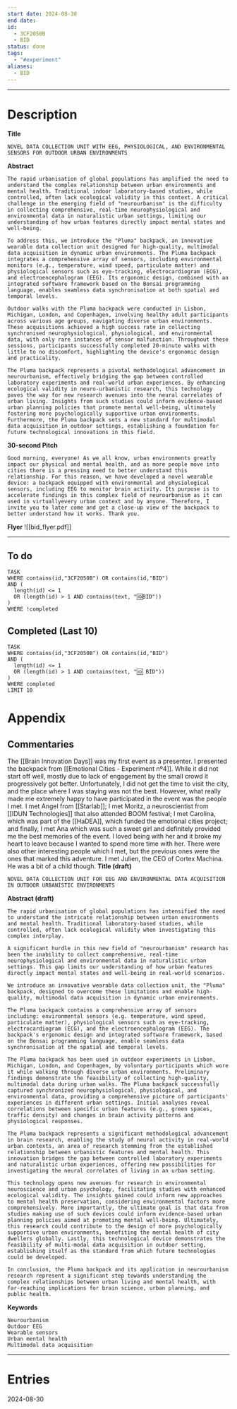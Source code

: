 ```yaml
---
start date: 2024-08-30
end date: 
id:
  - 3CF2050B
  - BID
status: done
tags:
  - "#experiment"
aliases:
  - BID
---
```

---
# Description
**Title**
```
NOVEL DATA COLLECTION UNIT WITH EEG, PHYSIOLOGICAL, AND ENVIRONMENTAL SENSORS FOR OUTDOOR URBAN ENVIRONMENTS
```

**Abstract**
```
The rapid urbanisation of global populations has amplified the need to understand the complex relationship between urban environments and mental health. Traditional indoor laboratory-based studies, while controlled, often lack ecological validity in this context. A critical challenge in the emerging field of "neurourbanism" is the difficulty in collecting comprehensive, real-time neurophysiological and environmental data in naturalistic urban settings, limiting our understanding of how urban features directly impact mental states and well-being.

To address this, we introduce the "Pluma" backpack, an innovative wearable data collection unit designed for high-quality, multimodal data acquisition in dynamic urban environments. The Pluma backpack integrates a comprehensive array of sensors, including environmental monitors (e.g., temperature, wind speed, particulate matter) and physiological sensors such as eye-tracking, electrocardiogram (ECG), and electroencephalogram (EEG). Its ergonomic design, combined with an integrated software framework based on the Bonsai programming language, enables seamless data synchronisation at both spatial and temporal levels.

Outdoor walks with the Pluma backpack were conducted in Lisbon, Michigan, London, and Copenhagen, involving healthy adult participants across various age groups, navigating diverse urban environments. These acquisitions achieved a high success rate in collecting synchronised neurophysiological, physiological, and environmental data, with only rare instances of sensor malfunction. Throughout these sessions, participants successfully completed 20-minute walks with little to no discomfort, highlighting the device's ergonomic design and practicality.

The Pluma backpack represents a pivotal methodological advancement in neurourbanism, effectively bridging the gap between controlled laboratory experiments and real-world urban experiences. By enhancing ecological validity in neuro-urbanistic research, this technology paves the way for new research avenues into the neural correlates of urban living. Insights from such studies could inform evidence-based urban planning policies that promote mental well-being, ultimately fostering more psychologically supportive urban environments. Furthermore, the Pluma backpack sets a new standard for multimodal data acquisition in outdoor settings, establishing a foundation for future technological innovations in this field.
```
**30-second Pitch**
```
Good morning, everyone! As we all know, urban environments greatly impact our physical and mental health, and as more people move into cities there is a pressing need to better understand this relationship. For this reason, we have developed a novel wearable device: a backpack equipped with environmental and physiological sensors, including EEG to monitor brain activity. Its purpose is to accelerate findings in this complex field of neurourbanism as it can used in virtuallyevery urban context and by anyone. Therefore, I invite you to later come and get a close-up view of the backpack to better understand how it works. Thank you.
```
**Flyer**
![[bid_flyer.pdf]]

---

## To do
```dataview
TASK
WHERE contains(id,"3CF2050B") OR contains(id,"BID") 
AND (
  length(id) <= 1 
  OR (length(id) > 1 AND contains(text, "🆔BID"))
)
WHERE !completed
```
## Completed (Last 10)
```dataview 
TASK
WHERE contains(id,"3CF2050B") OR contains(id,"BID") 
AND (
  length(id) <= 1 
  OR (length(id) > 1 AND contains(text, "🆔 BID"))
)
WHERE completed
LIMIT 10
```
# Appendix
## Commentaries
The [[Brain Innovation Days]] was my first event as a presenter. I presented the backpack from [[Emotional Cities - Experiment nº4]]. While it did not start off well, mostly due to lack of engagement by the small crowd it progressively got better. Unfortunately, I did not get the time to visit the city, and the place where I was staying was not the best. However, what really made me extremely happy to have participated in the event was the people I met. I met Angel from [[Starlab]]; I met Moritz, a neuroscientist from [[IDUN Technologies]] that also attended BOOM festival; I met Carolina, which was part of the [[HaDEA]], which funded the emotional cities project; and finally, I met Ana which was such a sweet girl and definitely provided me the best memories of the event. I loved being with her and it broke my heart to leave because I wanted to spend more time with her. There were also other interesting people which I met, but the previous ones were the ones that marked this adventure. I met Julien, the CEO of Cortex Machina. He was a bit of a child though.
**Title (draft)**
```
NOVEL DATA COLLECTION UNIT FOR EEG AND ENVIRONMENTAL DATA ACQUISITION IN OUTDOOR URBANISTIC ENVIRONMENTS
```

**Abstract (draft)**
```
The rapid urbanisation of global populations has intensified the need to understand the intricate relationship between urban environments and mental health. Traditional laboratory-based studies, while controlled, often lack ecological validity when investigating this complex interplay.

A significant hurdle in this new field of "neurourbanism" research has been the inability to collect comprehensive, real-time neurophysiological and environmental data in naturalistic urban settings. This gap limits our understanding of how urban features directly impact mental states and well-being in real-world scenarios.

We introduce an innovative wearable data collection unit, the "Pluma" backpack, designed to overcome these limitations and enable high-quality, multimodal data acquisition in dynamic urban environments.

The Pluma backpack contains a comprehensive array of sensors including: environmental sensors (e.g. temperature, wind speed, particulate matter), physiological sensors such as eye-tracking, electrocardiogram (ECG), and the electroencephalogram (EEG). The backpack's ergonomic design and integrated software framework, based on the Bonsai programming language, enable seamless data synchronisation at the spatial and temporal levels.

The Pluma backpack has been used in outdoor experiments in Lisbon, Michigan, London, and Copenhagen, by voluntary participants which wore it while walking through diverse urban environments. Preliminary findings demonstrate the feasibility of collecting high-quality, multimodal data during urban walks. The Pluma backpack successfully captured synchronized neurophysiological, physiological, and environmental data, providing a comprehensive picture of participants' experiences in different urban settings. Initial analyses reveal correlations between specific urban features (e.g., green spaces, traffic density) and changes in brain activity patterns and physiological responses.

The Pluma backpack represents a significant methodological advancement in brain research, enabling the study of neural activity in real-world urban contexts, an area of research stemming from the established relationship between urbanistic features and mental health. This innovation bridges the gap between controlled laboratory experiments and naturalistic urban experiences, offering new possibilities for investigating the neural correlates of living in an urban setting.

This technology opens new avenues for research in environmental neuroscience and urban psychology, facilitating studies with enhanced ecological validity. The insights gained could inform new approaches to mental health preservation, considering environmental factors more comprehensively. More importantly, the ultimate goal is that data from studies making use of such devices could inform evidence-based urban planning policies aimed at promoting mental well-being. Ultimately, this research could contribute to the design of more psychologically supportive urban environments, benefiting the mental health of city dwellers globally. Lastly, this technological device demonstrates the feasibility of multi-modal data acquisition in outdoor setting, establishing itself as the standard from which future technologies could be developed.

In conclusion, the Pluma backpack and its application in neurourbanism research represent a significant step towards understanding the complex relationships between urban living and mental health, with far-reaching implications for brain science, urban planning, and public health.
```

**Keywords**
```
Neurourbanism
Outdoor EEG
Wearable sensors
Urban mental health
Multimodal data acquisition
```


---
# Entries
2024-08-30